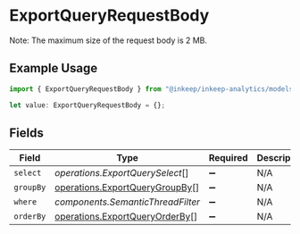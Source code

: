 # ExportQueryRequestBody

Note: The maximum size of the request body is 2 MB.

## Example Usage

```typescript
import { ExportQueryRequestBody } from "@inkeep/inkeep-analytics/models/operations";

let value: ExportQueryRequestBody = {};
```

## Fields

| Field                                                                            | Type                                                                             | Required                                                                         | Description                                                                      |
| -------------------------------------------------------------------------------- | -------------------------------------------------------------------------------- | -------------------------------------------------------------------------------- | -------------------------------------------------------------------------------- |
| `select`                                                                         | *operations.ExportQuerySelect*[]                                                 | :heavy_minus_sign:                                                               | N/A                                                                              |
| `groupBy`                                                                        | [operations.ExportQueryGroupBy](../../models/operations/exportquerygroupby.md)[] | :heavy_minus_sign:                                                               | N/A                                                                              |
| `where`                                                                          | *components.SemanticThreadFilter*                                                | :heavy_minus_sign:                                                               | N/A                                                                              |
| `orderBy`                                                                        | [operations.ExportQueryOrderBy](../../models/operations/exportqueryorderby.md)[] | :heavy_minus_sign:                                                               | N/A                                                                              |